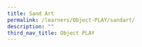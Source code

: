 ```yaml
---
title: Sand Art
permalink: /learners/Object-PLAY/sandart/
description: ""
third_nav_title: Object PLAY
---
```

